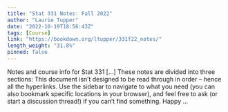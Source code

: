 ```yaml
---
title: "Stat 331 Notes: Fall 2022"
author: "Laurie Tupper"
date: "2022-10-19T18:56:43Z"
tags: [Course]
link: "https://bookdown.org/ltupper/331f22_notes/"
length_weight: "31.8%"
pinned: false
---
```


Notes and course info for Stat 331 [...] These notes are divided into three sections: This document isn’t designed to be read through in order – hence all the hyperlinks. Use the sidebar to navigate to what you need (you can also bookmark specific locations in your browser), and feel free to ask (or start a discussion thread!) if you can’t find something. Happy ...
